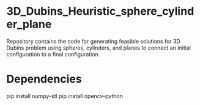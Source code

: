 # 3D_Dubins_Heuristic_sphere_cylinder_plane

Repository contains the code for generating feasible solutions for 3D Dubins problem using spheres, cylinders, and planes to connect an initial configuration to a final configuration.

# Dependencies

pip install numpy-stl
pip install opencv-python